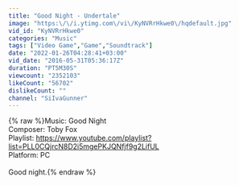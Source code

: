 ```yaml
---
title: "Good Night - Undertale"
image: "https:\/\/i.ytimg.com\/vi\/KyNVRrHkwe0\/hqdefault.jpg"
vid_id: "KyNVRrHkwe0"
categories: "Music"
tags: ["Video Game","Game","Soundtrack"]
date: "2022-01-26T04:28:41+03:00"
vid_date: "2016-05-31T05:36:17Z"
duration: "PT5M30S"
viewcount: "2352103"
likeCount: "56702"
dislikeCount: ""
channel: "SiIvaGunner"
---
```

{% raw %}Music: Good Night<br />Composer: Toby Fox<br />Playlist: <a rel="nofollow" target="blank" href="https://www.youtube.com/playlist?list=PLL0CQjrcN8D2i5mgePKJQNfjf9g2LifUL">https://www.youtube.com/playlist?list=PLL0CQjrcN8D2i5mgePKJQNfjf9g2LifUL</a><br />Platform: PC<br /><br />Good night.{% endraw %}
